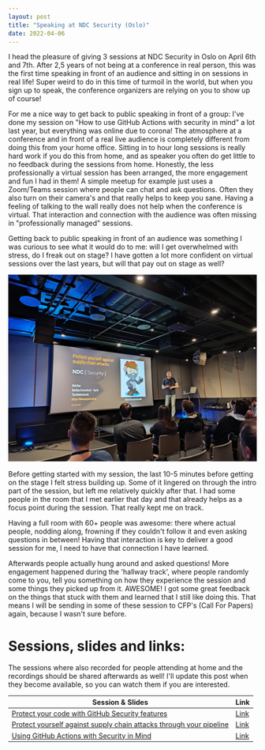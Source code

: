 ```yaml
---
layout: post
title: "Speaking at NDC Security (Oslo)"
date: 2022-04-06
---
```


I head the pleasure of giving 3 sessions at NDC Security in Oslo on April 6th and 7th. After 2,5 years of not being at a conference in real person, this was the first time speaking in front of an audience and sitting in on sessions in real life! Super weird to do in this time of turmoil in the world, but when you sign up to speak, the conference organizers are relying on you to show up of course!

For me a nice way to get back to public speaking in front of a group: I've done my session on "How to use GitHub Actions with security in mind" a lot last year, but everything was online due to corona! The atmosphere at a conference and in front of a real live audience is completely different from doing this from your home office. Sitting in to hour long sessions is really hard work if you do this from home, and as speaker you often do get little to no feedback during the sessions from home. Honestly, the less professionally a virtual session has been arranged, the more engagement and fun I had in them! A simple meetup for example just uses a Zoom/Teams session where people can chat and ask questions. Often they also turn on their camera's and that really helps to keep you sane. Having a feeling of talking to the wall really does not help when the conference is virtual. That interaction and connection with the audience was often missing in "professionally managed" sessions.

Getting back to public speaking in front of an audience was something I was curious to see what it would do to me: will I get overwhelmed with stress, do I freak out on stage? I have gotten a lot more confident on virtual sessions over the last years, but will that pay out on stage as well? 

![Rob on stage during one of the sessions](/images/2022/20220406/Speaking.png)  

Before getting started with my session, the last 10-5 minutes before getting on the stage I felt stress building up. Some of it lingered on through the intro part of the session, but left me relatively quickly after that. I had some people in the room that I met earlier that day and that already helps as a focus point during the session. That really kept me on track. 

Having a full room with 60+ people was awesome: there where actual people, nodding along, frowning if they couldn't follow it and even asking questions in between! Having that interaction is key to deliver a good session for me, I need to have that connection I have learned.

Afterwards people actually hung around and asked questions! More engagement happened during the 'hallway track', where people randomly come to you, tell you something on how they experience the session and some things they picked up from it. AWESOME! I got some great feedback on the things that stuck with them and learned that I still like doing this. That means I will be sending in some of these session to CFP's (Call For Papers) again, because I wasn't sure before.


# Sessions, slides and links:
The sessions where also recorded for people attending at home and the recordings should be shared afterwards as well! I'll update this post when they become available, so you can watch them if you are interested.

|Session & Slides|Link|
|---|---|
|[Protect your code with GitHub Security features](/slides/20220406%20Protect%20your%20code%20with%20GitHub%20security%20features.pdf)|[Link](https://ndc-security.com/agenda/protect-your-code-with-github-security-features-0dhc/0kibw07zdja)|
|[Protect yourself against supply chain attacks through your pipeline](/slides/20220406%20Protect%20yourself%20against%20supply%20chain%20attacks%20through%20your%20pipeline.pdf)|[Link](https://ndc-security.com/agenda/protect-yourself-against-supply-chain-attacks-through-your-pipeline-0adx/0p76cipnoha)
|[Using GitHub Actions with Security in Mind](/slides/20220407%20How%20to%20use%20GitHub%20Actions%20with%20Security%20in%20Mind.pdf)|[Link](https://ndc-security.com/agenda/how-to-use-github-actions-with-security-in-mind/888f3d8bf8fe)|
